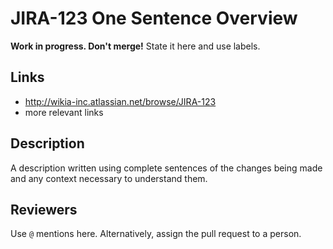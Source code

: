# JIRA-123 One Sentence Overview

**Work in progress. Don't merge!** State it here and use labels.

## Links

* http://wikia-inc.atlassian.net/browse/JIRA-123
* more relevant links

## Description

A description written using complete sentences of the changes being made and any context necessary to understand them.

## Reviewers

Use `@` mentions here. Alternatively, assign the pull request to a person.

